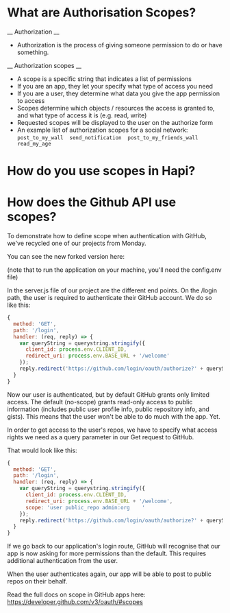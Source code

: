 # What are Authorisation Scopes?

__ Authorization __
- Authorization is the process of giving someone permission to do or have something.

__ Authorization scopes __
- A scope is a specific string that indicates a list of permissions
- If you are an app, they let your specify what type of access you need
- If you are a user, they determine what data you give the app permission to access
- Scopes determine which objects / resources the access is granted to, and what type of access it is (e.g. read, write)
- Requested scopes will be displayed to the user on the authorize form
- An example list of authorization scopes for a social network:  
`post_to_my_wall  send_notification  post_to_my_friends_wall  read_my_age`

# How do you  use scopes in Hapi?


# How does the Github API use scopes?

To demonstrate how to define scope when authentication with GitHub, we've recycled one of our projects from Monday.

You can see the new forked version here:

(note that to run the application on your machine, you'll need the config.env file)

In the server.js file of our project are the different end points. On the /login path, the user is required to authenticate their GitHub account. We do so like this:

```js
{
  method: 'GET',
  path: '/login',
  handler: (req, reply) => {
    var queryString = querystring.stringify({
      client_id: process.env.CLIENT_ID,
      redirect_uri: process.env.BASE_URL + '/welcome'
    });
    reply.redirect('https://github.com/login/oauth/authorize?' + queryString);
  }
}
```
Now our user is authenticated, but by default GitHub grants only limited access. The default (no-scope) grants read-only access to public information (includes public user profile info, public repository info, and gists). This means that the user won't be able to do much with the app. Yet.

In order to get access to the user's repos, we have to specify what access rights we need as a query parameter in our Get request to GitHub.

That would look like this:

```js
{
  method: 'GET',
  path: '/login',
  handler: (req, reply) => {
    var queryString = querystring.stringify({
      client_id: process.env.CLIENT_ID,
      redirect_uri: process.env.BASE_URL + '/welcome',
      scope: 'user public_repo admin:org	'
    });
    reply.redirect('https://github.com/login/oauth/authorize?' + queryString);
  }
}
```
If we go back to our application's login route, GitHub will recognise that our app is now asking for more permissions than the default. This requires additional authentication from the user.

When the user authenticates again, our app will be able to post to public repos on their behalf.

Read the full docs on scope in GitHub apps here: https://developer.github.com/v3/oauth/#scopes
